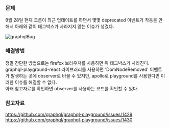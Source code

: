 ### 문제

8월 28일 현재 크롬이 최근 업데이트를 하면서 몇몇 deprecated 이벤트가 작동을 안해서 아래와 같이 태그박스가 사라지지 않는 이슈가 생겼다.

![graphqlBug](/images/graphqlBug.png)

### 해결방법

정말 간단한 방법으로는 firefox 브라우저를 사용하면 위 태그박스가 사라진다.  
graphql-playground-react 라이브러리를 사용하면 'DomNodeRemoved' 이벤트가 발생하는 곳에 observer로 바꿀 수 있지만, apollo로 playground를 사용한다면 이러한 이슈를 해결할 수 없다.  
아래 참고자료를 확인하면 observer를 사용하는 코드를 확인할 수 있다.

### 참고자료

https://github.com/graphql/graphql-playground/issues/1429  
https://github.com/graphql/graphql-playground/issues/1430
